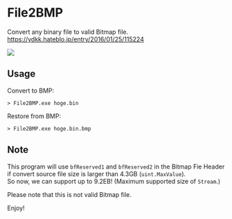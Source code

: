 # File2BMP
Convert any binary file to valid Bitmap file.  
https://ydkk.hateblo.jp/entry/2016/01/25/115224

<img src="https://cdn-ak.f.st-hatena.com/images/fotolife/Y/YDKK/20180614/20180614024112.png">

## Usage
Convert to BMP:
```
> File2BMP.exe hoge.bin
```

Restore from BMP:
```
> File2BMP.exe hoge.bin.bmp
```

## Note
This program will use `bfReserved1` and `bfReserved2` in the Bitmap Fie Header if convert source file size is larger than 4.3GB (`uint.MaxValue`).  
So now, we can support up to 9.2EB! (Maximum supported size of `Stream`.)

Please note that this is not valid Bitmap file.


Enjoy!
